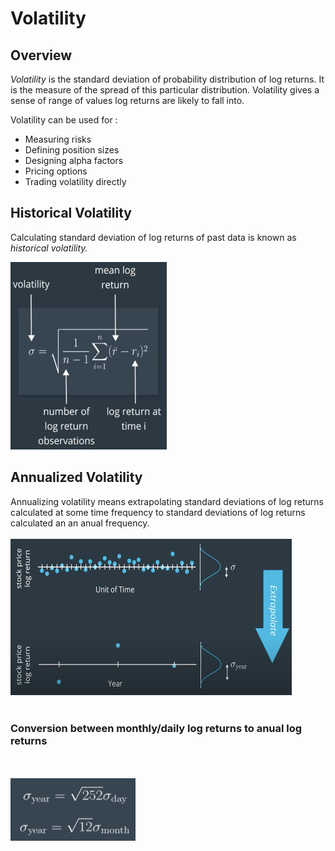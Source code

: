 # Volatility

## Overview

*Volatility* is the standard deviation of probability distribution of log returns. It is the measure of the spread of this particular distribution. Volatility gives a sense of range of values log returns are likely to fall into. <br>

Volatility can be used for : <br>
* Measuring risks
* Defining position sizes
* Designing alpha factors
* Pricing options
* Trading volatility directly

## Historical Volatility
Calculating standard deviation of log returns of past data is known as *historical volatility.*

<img src="./images/1. volatility.png" width=250 height=300></img>

## Annualized Volatility
Annualizing volatility means extrapolating standard deviations of log returns calculated at some time frequency to standard deviations of log returns calculated an an anual frequency.
<br><br><img src="./images/2. annualized volatility.png" width=450 height=250></img><br><br>

### Conversion between monthly/daily log returns to anual log returns
<br><br><img src="./images/3. conversion.png" width=200 height=100></img><br><br>
